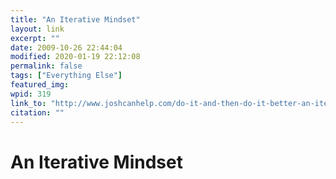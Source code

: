 ```yaml
---
title: "An Iterative Mindset"
layout: link
excerpt: ""
date: 2009-10-26 22:44:04
modified: 2020-01-19 22:12:08
permalink: false
tags: ["Everything Else"]
featured_img: 
wpid: 319
link_to: "http://www.joshcanhelp.com/do-it-and-then-do-it-better-an-iterative-mindset"
citation: ""
---
```


# An Iterative Mindset

